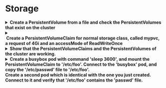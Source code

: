 # Storage 

<details>
<summary>
<b>Create a PersistentVolume from a file and check the PersistentVolumes that exist on the cluster</b>
</summary>
<i>kubectl create -f pv.yaml</i><div><i>kubectl get pv</i></div>
</details>

<details>
<summary>
<b><div></div> <div></div>&nbsp;Create a PersistentVolumeClaim for normal storage class, called mypvc, a request of 4Gi and an accessMode of ReadWriteOnce</b>
</summary>
<div><i>kind: PersistentVolumeClaim</i></div><div><i>apiVersion: v1&nbsp;</i></div><div><i>metadata:</i></div><div><i>&nbsp; name: mypvc&nbsp;</i></div><div><i>spec:</i></div><div><i>&nbsp; storageClassName: normal</i></div><div><i>&nbsp; accessModes:</i></div><div><i>&nbsp; - ReadWriteOnce</i></div><div><i>&nbsp; resources:</i></div><div><i>&nbsp; &nbsp; requests:</i></div><div><i>&nbsp; &nbsp; &nbsp; storage: 4Gi</i>

<i>kubectl create -f pvc.yaml</i></div>
</details>

<details>
<summary>
<b>Show that the PersistentVolumeClaims and the PersistentVolumes of the cluster are working.</b>
</summary>
<i>kubectl get pvc</i><div><i>kubectl get pv</i></div><div>Both should show as "Bound"</div>
</details>

<details>
<summary>
<b>Create a busybox pod with command 'sleep 3600', and mount the PersistentVolumeClaim to '/etc/foo'. Connect to the 'busybox' pod, and copy the '/etc/passwd' file to '/etc/foo'.<div>Create a second pod which is identical with the one you just created. Connect to it and verify that '/etc/foo' contains the 'passwd' file.</div></b>
</summary>
Create a skeleton YAML file with:
<i>kubectl run busybox --image=busybox --restart=Never -o yaml --dry-run -- /bin/sh -c 'sleep 3600' &gt; pod.yaml</i>

add <i>spec.containers.volumeMounts </i>as usual and <i>volumes.persistentVolumeClaim.claimName </i>to match the PVC created.

<i>spec:
&nbsp; containers:</i><div><i>&nbsp; - name: busybox</i></div><div><i>&nbsp; &nbsp; volumeMounts:</i></div><div><i>&nbsp; &nbsp; - name: myvol</i></div><div><i>&nbsp; &nbsp; &nbsp; mountPath: /etc/foo</i></div><div><i>&nbsp; volumes:</i></div><div><i>&nbsp; - name: myvol</i></div><div><i>&nbsp; &nbsp; persistentVolumeClaim:</i></div><div><i>&nbsp; &nbsp; &nbsp; claimName: mypvc</i>

Create the pod and connect to it
<i>kubectl create -f pod.yaml
kubectl exec busybox -it -- cp /etc/passwd /etc/foo/passwd</i></div><div><i>
</i></div><div>Change the <i>metadata.name</i> in the <i>pod.yaml </i>to "busybox2" and create the second identical pod.
Connect to it and show the contents of /etc/foo
<i>kubectl exec busybox2 -- ls /etc/foo</i></div>
</details>

